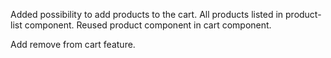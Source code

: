Added possibility to add products to the cart.
All products listed in product-list component.
Reused product component in cart component.

Add remove from cart feature.
